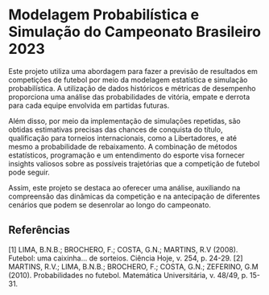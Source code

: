 # Modelagem Probabilística e Simulação do Campeonato Brasileiro 2023

Este projeto utiliza uma abordagem para fazer a previsão de resultados em competições de futebol por meio da modelagem estatística e simulação probabilística. A utilização de dados históricos e métricas de desempenho proporciona uma análise das probabilidades de vitória, empate e derrota para cada equipe envolvida em partidas futuras.

Além disso, por meio da implementação de simulações repetidas, são obtidas estimativas precisas das chances de conquista do título, qualificação para torneios internacionais, como a Libertadores, e até mesmo a probabilidade de rebaixamento. A combinação de métodos estatísticos, programação e um entendimento do esporte visa fornecer insights valiosos sobre as possíveis trajetórias que a competição de futebol pode seguir. 

Assim, este projeto se destaca ao oferecer uma análise, auxiliando na compreensão das dinâmicas da competição e na antecipação de diferentes cenários que podem se desenrolar ao longo do campeonato.

## Referências
[1] LIMA, B.N.B.; BROCHERO, F.; COSTA, G.N.; MARTINS, R.V (2008). Futebol: uma caixinha... de sorteios. Ciência Hoje, v. 254, p. 24-29. 
[2] MARTINS, R.V.; LIMA, B.N.B.; BROCHERO, F.; COSTA, G.N.; ZEFERINO, G.M (2010). Probabilidades no futebol. Matemática Universitária, v. 48/49, p. 15-31.
